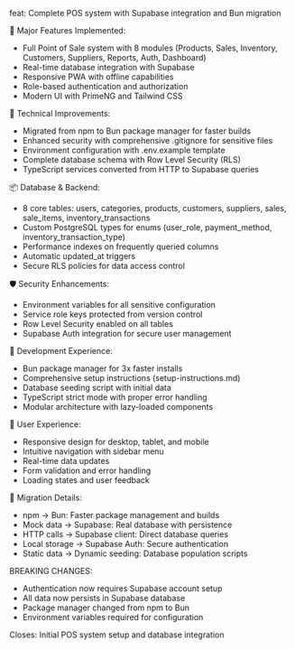 feat: Complete POS system with Supabase integration and Bun migration

🎯 Major Features Implemented:
- Full Point of Sale system with 8 modules (Products, Sales, Inventory, Customers, Suppliers, Reports, Auth, Dashboard)
- Real-time database integration with Supabase
- Responsive PWA with offline capabilities
- Role-based authentication and authorization
- Modern UI with PrimeNG and Tailwind CSS

🔧 Technical Improvements:
- Migrated from npm to Bun package manager for faster builds
- Enhanced security with comprehensive .gitignore for sensitive files
- Environment configuration with .env.example template
- Complete database schema with Row Level Security (RLS)
- TypeScript services converted from HTTP to Supabase queries

📦 Database & Backend:
- 8 core tables: users, categories, products, customers, suppliers, sales, sale_items, inventory_transactions
- Custom PostgreSQL types for enums (user_role, payment_method, inventory_transaction_type)
- Performance indexes on frequently queried columns
- Automatic updated_at triggers
- Secure RLS policies for data access control

🛡️ Security Enhancements:
- Environment variables for all sensitive configuration
- Service role keys protected from version control
- Row Level Security enabled on all tables
- Supabase Auth integration for secure user management

🚀 Development Experience:
- Bun package manager for 3x faster installs
- Comprehensive setup instructions (setup-instructions.md)
- Database seeding script with initial data
- TypeScript strict mode with proper error handling
- Modular architecture with lazy-loaded components

📱 User Experience:
- Responsive design for desktop, tablet, and mobile
- Intuitive navigation with sidebar menu
- Real-time data updates
- Form validation and error handling
- Loading states and user feedback

🔄 Migration Details:
- npm → Bun: Faster package management and builds
- Mock data → Supabase: Real database with persistence
- HTTP calls → Supabase client: Direct database queries
- Local storage → Supabase Auth: Secure authentication
- Static data → Dynamic seeding: Database population scripts

BREAKING CHANGES:
- Authentication now requires Supabase account setup
- All data now persists in Supabase database
- Package manager changed from npm to Bun
- Environment variables required for configuration

Closes: Initial POS system setup and database integration